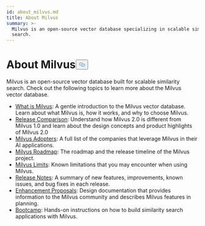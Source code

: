 ```yaml
---
id: about_milvus.md
title: About Milvus
summary: >-
  Milvus is an open-source vector database specializing in scalable similarity
  search.
---
```

<h1 id="About-Milvus" class="common-anchor-header">About Milvus<button data-href="#About-Milvus" class="anchor-icon" translate="no">
      <svg translate="no"
        aria-hidden="true"
        focusable="false"
        height="20"
        version="1.1"
        viewBox="0 0 16 16"
        width="16"
      >
        <path
          fill="#0092E4"
          fill-rule="evenodd"
          d="M4 9h1v1H4c-1.5 0-3-1.69-3-3.5S2.55 3 4 3h4c1.45 0 3 1.69 3 3.5 0 1.41-.91 2.72-2 3.25V8.59c.58-.45 1-1.27 1-2.09C10 5.22 8.98 4 8 4H4c-.98 0-2 1.22-2 2.5S3 9 4 9zm9-3h-1v1h1c1 0 2 1.22 2 2.5S13.98 12 13 12H9c-.98 0-2-1.22-2-2.5 0-.83.42-1.64 1-2.09V6.25c-1.09.53-2 1.84-2 3.25C6 11.31 7.55 13 9 13h4c1.45 0 3-1.69 3-3.5S14.5 6 13 6z"
        ></path>
      </svg>
    </button></h1><p>Milvus is an open-source vector database built for scalable similarity search. Check out the following topics to learn more about the Milvus vector database.</p>
<ul>
<li><a href="/docs/it/overview.md">What is Milvus</a>: A gentle introduction to the Milvus vector database. Learn about what Milvus is, how it works, and why to choose Milvus.</li>
<li><a href="/docs/it/comparison.md">Release Comparison</a>: Understand how Milvus 2.0 is different from Milvus 1.0 and learn about the design concepts and product highlights of Milvus 2.0</li>
<li><a href="/docs/it/milvus_adopters.md">Milvus Adopters</a>: A full list of the companies that leverage Milvus in their AI applications.</li>
<li><a href="https://wiki.lfaidata.foundation/display/MIL/Milvus+2.X+Roadmap+and+Time+schedule">Milvus Roadmap</a>: The roadmap and the release timeline of the Milvus project.</li>
<li><a href="/docs/it/limitations.md">Milvus Limits</a>: Known limitations that you may encounter when using Milvus.</li>
<li><a href="/docs/it/release_notes.md">Release Notes</a>: A summary of new features, improvements, known issues, and bug fixes in each release.</li>
<li><a href="https://wiki.lfaidata.foundation/pages/viewpage.action?pageId=43287103">Enhancement Proposals</a>: Design documentation that provides information to the Milvus community and describes Milvus features in planning.</li>
<li><a href="https://milvus.io/bootcamp">Bootcamp</a>: Hands-on instructions on how to build similarity search applications with Milvus.</li>
</ul>
